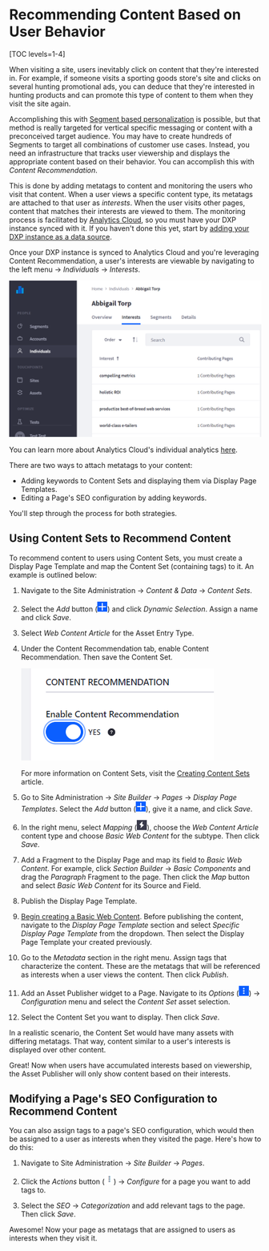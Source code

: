 # Recommending Content Based on User Behavior

[TOC levels=1-4]

When visiting a site, users inevitably click on content that they're interested
in. For example, if someone visits a sporting goods store's site and clicks on
several hunting promotional ads, you can deduce that they're interested in
hunting products and can promote this type of content to them when they visit
the site again.

Accomplishing this with
[Segment based personalization](/docs/7-2/user/-/knowledge_base/u/creating-user-segments)
is possible, but that method is really targeted for vertical specific messaging
or content with a preconceived target audience. You may have to create hundreds
of Segments to target all combinations of customer use cases. Instead, you need
an infrastructure that tracks user viewership and displays the appropriate
content based on their behavior. You can accomplish this with *Content
Recommendation*.

This is done by adding metatags to content and monitoring the users who visit
that content. When a user views a specific content type, its metatags are
attached to that user as *interests*. When the user visits other pages, content
that matches their interests are viewed to them. The monitoring process is
facilitated by
[Analytics Cloud](https://help.liferay.com/hc/en-us/articles/360006608732-Generating-New-Business-Using-Analytics),
so you must have your DXP instance synced with it. If you haven't done this
yet, start by
[adding your DXP instance as a data source](https://help.liferay.com/hc/en-us/articles/360006653472-Adding-a-Liferay-DXP-Data-Source).

Once your DXP instance is synced to Analytics Cloud and you're leveraging
Content Recommendation, a user's interests are viewable by navigating to the
left menu &rarr; *Individuals* &rarr; *Interests*.

![Figure 1: A user's interests are stored and accessible from Analytics Cloud.](../../images-dxp/content-interests.png)

You can learn more about Analytics Cloud's individual analytics
[here](https://help.liferay.com/hc/en-us/articles/360006946171-Profiling-Individuals).

There are two ways to attach metatags to your content:

- Adding keywords to Content Sets and displaying them via Display Page
  Templates.
- Editing a Page's SEO configuration by adding keywords.

You'll step through the process for both strategies.

## Using Content Sets to Recommend Content

To recommend content to users using Content Sets, you must create a Display Page
Template and map the Content Set (containing tags) to it. An example is outlined
below:

1.  Navigate to the Site Administration &rarr; *Content & Data* &rarr; *Content
    Sets*.

2.  Select the *Add* button (![Add](../../images-dxp/icon-add.png)) and click
    *Dynamic Selection*. Assign a name and click *Save*.

3.  Select *Web Content Article* for the Asset Entry Type.

4.  Under the Content Recommendation tab, enable Content Recommendation. Then
    save the Content Set.

    ![Figure 2: Enable Content Recommendation for your Content Set..](../../images-dxp/enable-content-recommendation.png)

    For more information on Content Sets, visit the
    [Creating Content Sets](/docs/7-2/user/-/knowledge_base/u/creating-content-sets)
    article.

5.  Go to Site Administration &rarr; *Site Builder* &rarr; *Pages* &rarr;
    *Display Page Templates*. Select the *Add* button
    (![Add](../../images-dxp/icon-add.png)), give it a name, and click *Save*.

6.  In the right menu, select *Mapping* (![Mapping](../../images-dxp/icon-mapping.png)),
    choose the *Web Content Article* content type and choose *Basic Web Content*
    for the subtype. Then click *Save*.

7.  Add a Fragment to the Display Page and map its field to *Basic Web Content*.
    For example, click *Section Builder* &rarr; *Basic Components* and drag the
    *Paragraph* Fragment to the page. Then click the *Map* button and select
    *Basic Web Content* for its Source and Field.

8.  Publish the Display Page Template.

9.  [Begin creating a Basic Web Content](/docs/7-2/user/-/knowledge_base/u/creating-web-content).
    Before publishing the content, navigate to the *Display Page Template*
    section and select *Specific Display Page Template* from the dropdown. Then
    select the Display Page Template your created previously.

10. Go to the *Metadata* section in the right menu. Assign tags that
    characterize the content. These are the metatags that will be referenced as
    interests when a user views the content. Then click *Publish*.

11. Add an Asset Publisher widget to a Page. Navigate to its *Options*
    (![Mapping](../../images-dxp/icon-app-options.png)) &rarr; *Configuration*
    menu and select the *Content Set* asset selection.

12. Select the Content Set you want to display. Then click *Save*.

In a realistic scenario, the Content Set would have many assets with
differing metatags. That way, content similar to a user's interests is
displayed over other content.

Great! Now when users have accumulated interests based on viewership, the Asset
Publisher will only show content based on their interests.

## Modifying a Page's SEO Configuration to Recommend Content

You can also assign tags to a page's SEO configuration, which would then be
assigned to a user as interests when they visited the page. Here's how to do
this:

1.  Navigate to Site Administration &rarr; *Site Builder* &rarr; *Pages*.

2.  Click the *Actions* button (![Actions](../../images-dxp/icon-actions.png))
    &rarr; *Configure* for a page you want to add tags to.

3.  Select the *SEO* &rarr; *Categorization* and add relevant tags to the page.
    Then click *Save*.

Awesome! Now your page as metatags that are assigned to users as interests when
they visit it.
